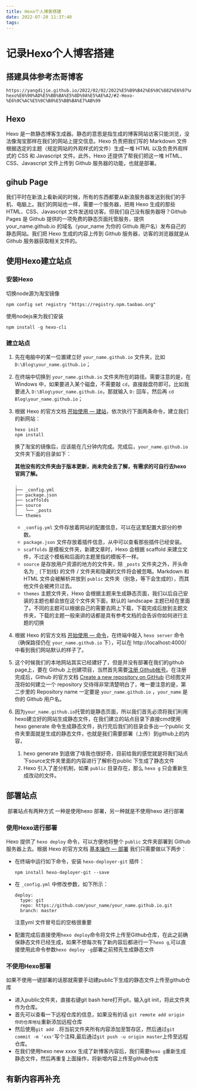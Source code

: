 ```yaml
---
title: Hexo个人博客搭建
date: 2022-07-20 11:37:40
tags:
---
```


#	记录Hexo个人博客搭建

## 搭建具体参考杰哥博客

```
https://yangdijie.github.io/2022/02/02/2022%E5%B9%B42%E6%9C%882%E6%97%A5-hexo%E6%90%AD%E5%BB%BA%E5%8D%9A%E5%AE%A2/#2-Hexo-%E6%9C%AC%E5%9C%B0%E5%BB%BA%E7%AB%99
```



##	Hexo

Hexo 是一款静态博客生成器。静态的意思是指生成的博客网站访客只能浏览，没法像淘宝那样在我们的网站上提交信息。Hexo 负责把我们写的 Markdown 文件根据选定的主题（规定网站的外观样式的文件）生成一堆 HTML 以及负责外观样式的 CSS 和 Javascript 文件。此外，Hexo 还提供了帮我们把这一堆 HTML、CSS、Javascript 文件上传到 Github 服务器的功能，也就是部署。

## gihub Page

我们平时在新浪上看新闻的时候，所有的东西都要从新浪服务器发送到我们的手机、电脑上。我们的网站也一样，需要一个服务器，把用 Hexo 生成的那些 HTML、CSS、Javascript 文件发送给访客。但我们自己没有服务器呀？Github Pages 是 Github 提供的一项免费的静态页面托管服务，提供 your_name.github.io 的域名（your_name 为你的 Github 用户名）发布自己的静态网站。我们把 Hexo 生成的内容上传到 Github 服务器，访客的浏览器就是从 Github 服务器获取相关文件的。

## 使用Hexo建立站点

### 安装Hexo
切换node源为淘宝镜像

```
npm config set registry "https://registry.npm.taobao.org"
```

使用nodejs来为我们安装

```
npm install -g hexo-cli
```

### 建立站点

1. 先在电脑中的某一位置建立好 `your_name.github.io` 文件夹，比如 `D:\Blog\your_name.github.io`；

2. 在终端中切换到 `your_name.github.io` 文件夹所在的路径。需要注意的是，在 Windows 中，如果要进入某个磁盘，不需要敲 `cd`，直接敲盘符即可。比如我要进入 `D:\Blog\your_name.github.io`，那就输入 `D:` 回车，然后再 `cd Blog\your_name.github.io`；

3. 根据 Hexo 的官方文档 [开始使用 — 建站](https://hexo.io/zh-cn/docs/setup.html)，依次执行下面两条命令，建立我们的新网站：

   ```
   hexo init
   npm install
   ```

   换了淘宝的镜像后，应该能在几分钟内完成。完成后，`your_name.github.io` 文件夹下面的目录如下：

   **其他没有的文件夹由于版本更新，尚未完全去了解，有需求的可自行去hexo官网了解。**

   ```
   .
   ├── _config.yml
   ├── package.json
   ├── scaffolds
   ├── source
   |   └── _posts
   └── themes
   ```

   - `_config.yml` 文件存放着网站的配置信息，可以在这里配置大部分的参数。
   - `package.json` 文件存放着插件信息，从中可以查看那些插件已经安装。
   - `scaffolds` 是模板文件夹，新建文章时，Hexo 会根据 scaffold 来建立文件，不过这个模板和后面的主题里指的模板不一样。
   - `source` 是存放用户资源的地方的文件夹，除 `_posts` 文件夹之外，开头命名为 `_` (下划线) 的文件 / 文件夹和隐藏的文件将会被忽略。Markdown 和 HTML 文件会被解析并放到 `public` 文件夹（别急，等下会生成的），而其他文件会被拷贝过去。
   - `themes` 主题文件夹，Hexo 会根据主题来生成静态页面，我们以后自己安装的主题也都会放在这个文件夹下面，默认的 landscape 主题已经在里面了。不同的主题可以根据自己的需要去网上下载，下载完成后放到主题文件夹，下载的主题一般来讲的话都是具有参考文档的会告诉你如何进行主题的切换

4. 根据 Hexo 的官方文档 [开始使用 — 命令](https://hexo.io/zh-cn/docs/commands.html)，在终端中敲入 `hexo server` 命令（确保路径仍在 `your_name.github.io` 下），可以在 http://localhost:4000/ 中看到我们网站默认的样子了。

5. 这个时候我们的本地网站其实已经建好了，但是并没有部署在我们的github page上，要在 Github 上创建项目，当然首先需要[注册 Github帐号](https://github.com/join?source=header-home)。在注册完成后，Github 的官方文档 [Create a new repository on GitHub](https://help.github.com/articles/create-a-repo/#create-a-new-repository-on-github) 已经图文并茂将如何建立一个 repository 交待得非常清楚明白了，唯一要注意的是，第二步里的 Repository name 一定要是 `your_name.github.io` ，`your_name` 是你的 Github 用户名。

6. 因为`your_name.github.io`托管的是静态页面，所以我们首先必须将我们利用hexo建立好的网站生成静态文件，在我们建立的站点目录下直接cmd使用hexo generate 命令生成静态文件，执行完后我们的目录会多出一个public 文件夹里面就是生成的静态文件，也就是我们需要部署（上传）到github上的内容，

   1. hexo generate 到底做了啥我也很好奇，目前给我的感觉就是将我们站点下source文件夹里面的内容进行了解析在public 下生成了静态文件
   2. Hexo 引入了差分机制，如果 `public` 目录存在，那么 `hexo g` 只会重新生成改动的文件。

## 部署站点

​	部署站点有两种方式 一种是使用hexo 部署，另一种就是不使用hexo 进行部署

### 使用Hexo进行部署

Hexo 提供了 `hexo deploy` 命令，可以方便地将整个 `public` 文件夹部署到 Github 服务器上去。根据 Hexo 的官方文档 [基本操作 — 部署](https://hexo.io/zh-cn/docs/deployment.html) 我们只需要做以下两步：

- 在终端中运行如下命令，安装 `hexo-deployer-git` 插件：

  ```
  npm install hexo-deployer-git --save
  ```

- 在 `_config.yml` 中修改参数，如下所示：

  ```
  deploy:
    type: git
    repo: https://github.com/your_name/your_name.github.io.git
    branch: master
  ```

  注意yml 文件冒号后的空格很重要

- 配置完成后直接使用`hexo deploy`命令将文件上传至Github仓库，在此之前确保静态文件已经生成，如果不想每次有了新内容后都进行一下`hexo g`,可以直接使用此命令参数`hexo deploy -g`部署之前预先生成静态文件

### 不使用Hexo部署

如果不使用一键部署的话那就需要手动建public下生成的静态文件上传至github仓库

- 进入public文件夹，直接右键git bash here打开git，输入git init，将此文件夹作为仓库。
- 首先可以查看一下远程仓库的信息，如果没有的话 `git remote add origin 你的仓库地址`重新添加远程仓库
- 然后使用`git add .`将当前文件夹所有内容添加至暂存区，然后通过`git commit -m 'xxx'`写个注释,最后通过`git push -u origin master`上传至远程仓库。 
- 在我们使用hexo new xxxx 生成了新博客内容后，我们需要`hexo g`重新生成静态文件，然后再重复上面操作，将新增内容上传至github仓库

## 有新内容再补充

